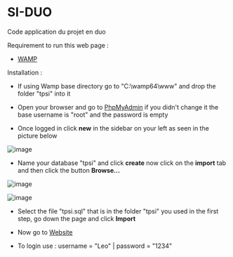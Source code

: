 # SI-DUO
Code application du projet en duo 

Requirement to run this web page : 

 - [WAMP](https://www.wampserver.com/)

Installation :

- If using Wamp base directory go to "C:\wamp64\www" and drop the folder "tpsi" into it

- Open your browser and go to  [PhpMyAdmin](http://localhost/phpmyadmin/) if you didn't change it the base username is "root" and the password is empty

- Once logged in click **new** in the sidebar on your left as seen in the picture below

![image](https://user-images.githubusercontent.com/104253037/231126405-047a2b81-9604-439c-8fc5-65f3a7e55208.png)

- Name your database "tpsi" and click **create** now click on the **import** tab and then click the button **Browse...**

![image](https://user-images.githubusercontent.com/104253037/231128415-92753bba-98a0-4795-ac50-ecfadaa2e1ad.png)

![image](https://user-images.githubusercontent.com/104253037/231129730-d7fd2b2e-f1e6-4518-a85b-9b91159d5d67.png)

- Select the file "tpsi.sql" that is in the folder "tpsi" you used in the first step, go down the page and click **Import**

- Now go to  [Website](http://localhost/tpsi)  

- To login use : username = "Leo" | password = "1234"
